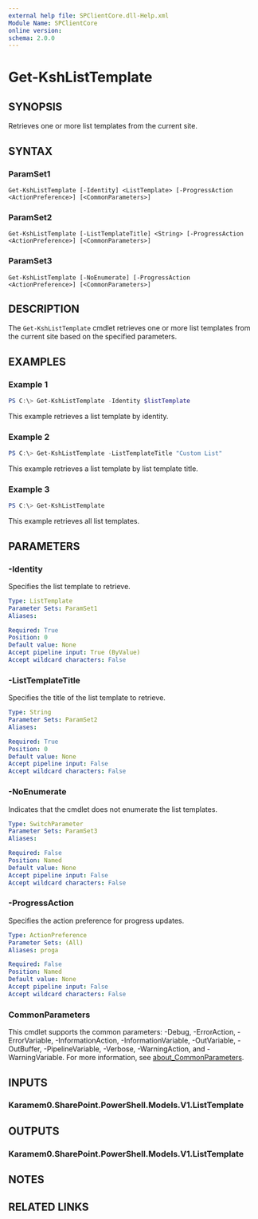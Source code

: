 ```yaml
---
external help file: SPClientCore.dll-Help.xml
Module Name: SPClientCore
online version:
schema: 2.0.0
---
```


# Get-KshListTemplate

## SYNOPSIS
Retrieves one or more list templates from the current site.

## SYNTAX

### ParamSet1
```
Get-KshListTemplate [-Identity] <ListTemplate> [-ProgressAction <ActionPreference>] [<CommonParameters>]
```

### ParamSet2
```
Get-KshListTemplate [-ListTemplateTitle] <String> [-ProgressAction <ActionPreference>] [<CommonParameters>]
```

### ParamSet3
```
Get-KshListTemplate [-NoEnumerate] [-ProgressAction <ActionPreference>] [<CommonParameters>]
```

## DESCRIPTION
The `Get-KshListTemplate` cmdlet retrieves one or more list templates from the current site based on the specified parameters.

## EXAMPLES

### Example 1
```powershell
PS C:\> Get-KshListTemplate -Identity $listTemplate
```

This example retrieves a list template by identity.

### Example 2
```powershell
PS C:\> Get-KshListTemplate -ListTemplateTitle "Custom List"
```

This example retrieves a list template by list template title.

### Example 3
```powershell
PS C:\> Get-KshListTemplate
```

This example retrieves all list templates.

## PARAMETERS

### -Identity
Specifies the list template to retrieve.

```yaml
Type: ListTemplate
Parameter Sets: ParamSet1
Aliases:

Required: True
Position: 0
Default value: None
Accept pipeline input: True (ByValue)
Accept wildcard characters: False
```

### -ListTemplateTitle
Specifies the title of the list template to retrieve.

```yaml
Type: String
Parameter Sets: ParamSet2
Aliases:

Required: True
Position: 0
Default value: None
Accept pipeline input: False
Accept wildcard characters: False
```

### -NoEnumerate
Indicates that the cmdlet does not enumerate the list templates.

```yaml
Type: SwitchParameter
Parameter Sets: ParamSet3
Aliases:

Required: False
Position: Named
Default value: None
Accept pipeline input: False
Accept wildcard characters: False
```

### -ProgressAction
Specifies the action preference for progress updates.

```yaml
Type: ActionPreference
Parameter Sets: (All)
Aliases: proga

Required: False
Position: Named
Default value: None
Accept pipeline input: False
Accept wildcard characters: False
```

### CommonParameters
This cmdlet supports the common parameters: -Debug, -ErrorAction, -ErrorVariable, -InformationAction, -InformationVariable, -OutVariable, -OutBuffer, -PipelineVariable, -Verbose, -WarningAction, and -WarningVariable. For more information, see [about_CommonParameters](http://go.microsoft.com/fwlink/?LinkID=113216).

## INPUTS

### Karamem0.SharePoint.PowerShell.Models.V1.ListTemplate
## OUTPUTS

### Karamem0.SharePoint.PowerShell.Models.V1.ListTemplate
## NOTES

## RELATED LINKS

